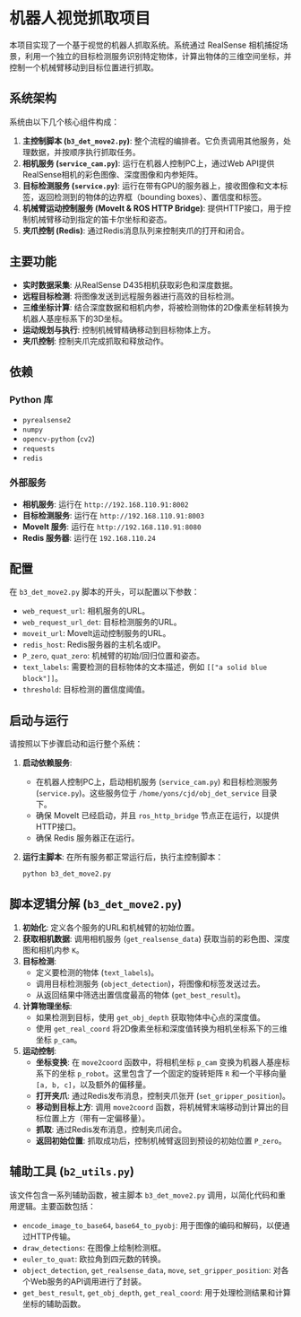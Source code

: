 
# 机器人视觉抓取项目

本项目实现了一个基于视觉的机器人抓取系统。系统通过 RealSense 相机捕捉场景，利用一个独立的目标检测服务识别特定物体，计算出物体的三维空间坐标，并控制一个机械臂移动到目标位置进行抓取。

## 系统架构

系统由以下几个核心组件构成：

1.  **主控制脚本 (`b3_det_move2.py`)**: 整个流程的编排者。它负责调用其他服务，处理数据，并按顺序执行抓取任务。
2.  **相机服务 (`service_cam.py`)**: 运行在机器人控制PC上，通过Web API提供RealSense相机的彩色图像、深度图像和内参矩阵。
3.  **目标检测服务 (`service.py`)**: 运行在带有GPU的服务器上，接收图像和文本标签，返回检测到的物体的边界框（bounding boxes）、置信度和标签。
4.  **机械臂运动控制服务 (MoveIt & ROS HTTP Bridge)**: 提供HTTP接口，用于控制机械臂移动到指定的笛卡尔坐标和姿态。
5.  **夹爪控制 (Redis)**: 通过Redis消息队列来控制夹爪的打开和闭合。

## 主要功能

- **实时数据采集**: 从RealSense D435相机获取彩色和深度数据。
- **远程目标检测**: 将图像发送到远程服务器进行高效的目标检测。
- **三维坐标计算**: 结合深度数据和相机内参，将被检测物体的2D像素坐标转换为机器人基座标系下的3D坐标。
- **运动规划与执行**: 控制机械臂精确移动到目标物体上方。
- **夹爪控制**: 控制夹爪完成抓取和释放动作。

## 依赖

### Python 库
- `pyrealsense2`
- `numpy`
- `opencv-python` (`cv2`)
- `requests`
- `redis`

### 外部服务
- **相机服务**: 运行在 `http://192.168.110.91:8002`
- **目标检测服务**: 运行在 `http://192.168.110.91:8003`
- **MoveIt 服务**: 运行在 `http://192.168.110.91:8080`
- **Redis 服务器**: 运行在 `192.168.110.24`

## 配置

在 `b3_det_move2.py` 脚本的开头，可以配置以下参数：

- `web_request_url`: 相机服务的URL。
- `web_request_url_det`: 目标检测服务的URL。
- `moveit_url`: MoveIt运动控制服务的URL。
- `redis_host`: Redis服务器的主机名或IP。
- `P_zero`, `quat_zero`: 机械臂的初始/回归位置和姿态。
- `text_labels`: 需要检测的目标物体的文本描述，例如 `[["a solid blue block"]]`。
- `threshold`: 目标检测的置信度阈值。

## 启动与运行

请按照以下步骤启动和运行整个系统：

1.  **启动依赖服务**:
    - 在机器人控制PC上，启动相机服务 (`service_cam.py`) 和目标检测服务 (`service.py`)。这些服务位于 `/home/yons/cjd/obj_det_service` 目录下。
    - 确保 MoveIt 已经启动，并且 `ros_http_bridge` 节点正在运行，以提供HTTP接口。
    - 确保 Redis 服务器正在运行。

2.  **运行主脚本**:
    在所有服务都正常运行后，执行主控制脚本：
    ```bash
    python b3_det_move2.py
    ```

## 脚本逻辑分解 (`b3_det_move2.py`)

1.  **初始化**: 定义各个服务的URL和机械臂的初始位置。
2.  **获取相机数据**: 调用相机服务 (`get_realsense_data`) 获取当前的彩色图、深度图和相机内参 `K`。
3.  **目标检测**:
    - 定义要检测的物体 (`text_labels`)。
    - 调用目标检测服务 (`object_detection`)，将图像和标签发送过去。
    - 从返回结果中筛选出置信度最高的物体 (`get_best_result`)。
4.  **计算物理坐标**:
    - 如果检测到目标，使用 `get_obj_depth` 获取物体中心点的深度值。
    - 使用 `get_real_coord` 将2D像素坐标和深度值转换为相机坐标系下的三维坐标 `p_cam`。
5.  **运动控制**:
    - **坐标变换**: 在 `move2coord` 函数中，将相机坐标 `p_cam` 变换为机器人基座标系下的坐标 `p_robot`。这里包含了一个固定的旋转矩阵 `R` 和一个平移向量 `[a, b, c]`，以及额外的偏移量。
    - **打开夹爪**: 通过Redis发布消息，控制夹爪张开 (`set_gripper_position`)。
    - **移动到目标上方**: 调用 `move2coord` 函数，将机械臂末端移动到计算出的目标位置上方（带有一定偏移量）。
    - **抓取**: 通过Redis发布消息，控制夹爪闭合。
    - **返回初始位置**: 抓取成功后，控制机械臂返回到预设的初始位置 `P_zero`。

## 辅助工具 (`b2_utils.py`)

该文件包含一系列辅助函数，被主脚本 `b3_det_move2.py` 调用，以简化代码和重用逻辑。主要函数包括：
- `encode_image_to_base64`, `base64_to_pyobj`: 用于图像的编码和解码，以便通过HTTP传输。
- `draw_detections`: 在图像上绘制检测框。
- `euler_to_quat`: 欧拉角到四元数的转换。
- `object_detection`, `get_realsense_data`, `move`, `set_gripper_position`: 对各个Web服务的API调用进行了封装。
- `get_best_result`, `get_obj_depth`, `get_real_coord`: 用于处理检测结果和计算坐标的辅助函数。